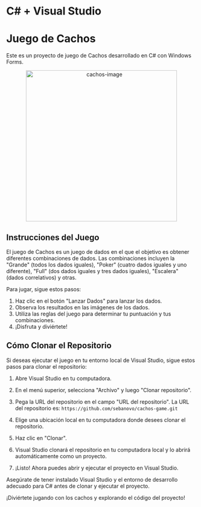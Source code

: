 # C# + Visual Studio

# Juego de Cachos

Este es un proyecto de juego de Cachos desarrollado en C# con Windows Forms.

<div align="center">
  <img src="https://i.postimg.cc/NFnDDx4f/cachos-image.png" alt="cachos-image" border="0" width="400">
</div>

## Instrucciones del Juego

El juego de Cachos es un juego de dados en el que el objetivo es obtener diferentes combinaciones de dados. Las combinaciones incluyen la "Grande" (todos los dados iguales), "Poker" (cuatro dados iguales y uno diferente), "Full" (dos dados iguales y tres dados iguales), "Escalera" (dados correlativos) y otras.

Para jugar, sigue estos pasos:

1. Haz clic en el botón "Lanzar Dados" para lanzar los dados.
2. Observa los resultados en las imágenes de los dados.
3. Utiliza las reglas del juego para determinar tu puntuación y tus combinaciones.
4. ¡Disfruta y diviértete!

## Cómo Clonar el Repositorio

Si deseas ejecutar el juego en tu entorno local de Visual Studio, sigue estos pasos para clonar el repositorio:

1. Abre Visual Studio en tu computadora.

2. En el menú superior, selecciona "Archivo" y luego "Clonar repositorio".

3. Pega la URL del repositorio en el campo "URL del repositorio". La URL del repositorio es: `https://github.com/sebanovo/cachos-game.git`

4. Elige una ubicación local en tu computadora donde desees clonar el repositorio.

5. Haz clic en "Clonar".

6. Visual Studio clonará el repositorio en tu computadora local y lo abrirá automáticamente como un proyecto.

7. ¡Listo! Ahora puedes abrir y ejecutar el proyecto en Visual Studio.

Asegúrate de tener instalado Visual Studio y el entorno de desarrollo adecuado para C# antes de clonar y ejecutar el proyecto.

¡Diviértete jugando con los cachos y explorando el código del proyecto!
